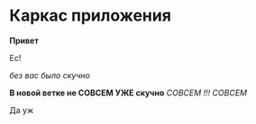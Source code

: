 # Каркас приложения

__Привет__

Ес!

*без вас было скучно*

__В новой ветке не СОВСЕМ УЖЕ скучно__ *СОВСЕМ !!! СОВСЕМ*

Да уж
